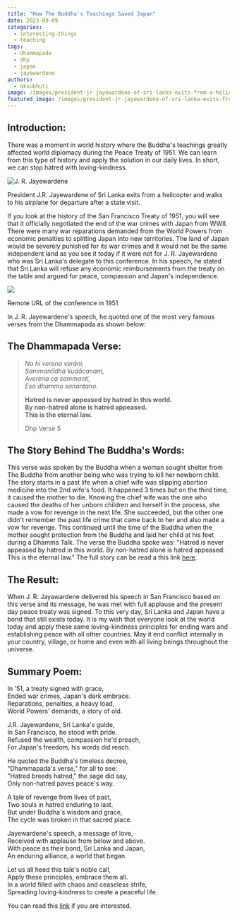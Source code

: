 ```yaml
---
title: "How The Buddha's Teachings Saved Japan"
date: 2023-09-09
categories: 
  - interesting-things
  - teaching
tags: 
  - dhammapada
  - dhp
  - japan
  - jayewardene
authors: 
  - bksubhuti
image: /images/president-jr-jayewardene-of-sri-lanka-exits-from-a-helicopter-and-walks-to-3aeec4.jpg
featured_image: /images/president-jr-jayewardene-of-sri-lanka-exits-from-a-helicopter-and-walks-to-3aeec4.jpg
---
```


## Introduction:

There was a moment in world history where the Buddha's teachings greatly affected world diplomacy during the Peace Treaty of 1951. We can learn from this type of history and apply the solution in our daily lives. In short, we can stop hatred with loving-kindness.

![J. R. Jayewardene](/images/president-jr-jayewardene-of-sri-lanka-exits-from-a-helicopter-and-walks-to-3aeec4.jpg)

President J.R. Jayewardene of Sri Lanka exits from a helicopter and walks to his airplane for departure after a state visit.

If you look at the history of the San Francisco Treaty of 1951, you will see that it officially negotiated the end of the war crimes with Japan from WWII. There were many war reparations demanded from the World Powers from economic penalties to splitting Japan into new territories. The land of Japan would be severely punished for its war crimes and it would not be the same independent land as you see it today if it were not for J. R. Jayewardene who was Sri Lanka's delegate to this conference. In his speech, he stated that Sri Lanka will refuse any economic reimbursements from the treaty on the table and argued for peace, compassion and Japan's independence.

![](/images/JR.jpg)

Remote URL of the conference in 1951

In J. R. Jayewardene's speech, he quoted one of the most very famous verses from the Dhammapada as shown below:

## The Dhammapada Verse:

> _Na hi verena verāni,  
> Sammantīdha kudācanaṃ,  
> Averena ca sammanti,  
> Esa dhammo sanantano._  
>   
> **Hatred is never appeased by hatred in this world.  
> By non-hatred alone is hatred appeased.  
> This is the eternal law.**
> 
> Dhp Verse 5

## The Story Behind The Buddha's Words:

This verse was spoken by the Buddha when a woman sought shelter from The Buddha from another being who was trying to kill her newborn child. The story starts in a past life when a chief wife was slipping abortion medicine into the 2nd wife's food. It happened 3 times but on the third time, it caused the mother to die. Knowing the chief wife was the one who caused the deaths of her unborn children and herself in the process, she made a vow for revenge in the next life. She succeeded, but the other one didn't remember the past life crime that came back to her and also made a vow for revenge. This continued until the time of the Buddha when the mother sought protection from the Buddha and laid her child at his feet during a Dhamma Talk. The verse the Buddha spoke was: "Hatred is never appeased by hatred in this world. By non-hatred alone is hatred appeased. This is the eternal law." The full story can be read a this link [here](https://www.ancient-buddhist-texts.net/English-Texts/Buddhist-Legends/01-04.htm).

## The Result:

When J. R. Jayawardene delivered his speech in San Francisco based on this verse and its message, he was met with full applause and the present day peace treaty was signed. To this very day, Sri Lanka and Japan have a bond that still exists today. It is my wish that everyone look at the world today and apply these same loving-kindness principles for ending wars and establishing peace with all other countries. May it end conflict internally in your country, village, or home and even with all living beings throughout the universe.

## Summary Poem:

In '51, a treaty signed with grace,  
Ended war crimes, Japan's dark embrace.  
Reparations, penalties, a heavy load,  
World Powers' demands, a story of old.

J.R. Jayewardene, Sri Lanka's guide,  
In San Francisco, he stood with pride.  
Refused the wealth, compassion he'd preach,  
For Japan's freedom, his words did reach.

He quoted the Buddha's timeless decree,  
"Dhammapada's verse," for all to see:  
"Hatred breeds hatred," the sage did say,  
Only non-hatred paves peace's way.

A tale of revenge from lives of past,  
Two souls in hatred enduring to last.  
But under Buddha's wisdom and grace,  
The cycle was broken in that sacred place.

Jayewardene's speech, a message of love,  
Received with applause from below and above.  
With peace as their bond, Sri Lanka and Japan,  
An enduring alliance, a world that began.

Let us all heed this tale's noble call,  
Apply these principles, embrace them all.  
In a world filled with chaos and ceaseless strife,  
Spreading loving-kindness to create a peaceful life.

You can read this [link](https://www.sundaytimes.lk/210919/sunday-times-2/remembering-the-age-long-bonds-between-japan-and-sri-lanka-455690.html) if you are interested.